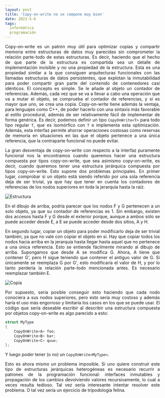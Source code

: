 ```yaml
---
layout: post
title: 'Copy-on-write no se compone muy bien'
date: 2021-5-6
tags:
  informática
  programación
---
```

<p style='text-align: justify;'>Copy-on-write es un patrón muy útil para optimizar copias y compartir memoria entre estructuras de datos muy parecidas sin comprometer la relación parte-todo de estas estructuras. Es decir, haciendo que el hecho de que parte de la estructura es compartida sea un detalle de implementación invisible y no una propiedad de la estructura. Esta es una propiedad similar a la que consiguen arquitecturas funcionales con las llamadas estructuras de datos persistentes, que explotan la inmutabilidad para poder compartir gran parte del contenido de contenedores casi idénticos. El concepto es simple. Se le añade al objeto un contador de referencias. Además, cada vez que se va a llevar a cabo una operación que va a mutar el objeto, se comprueba el contador de referencias, y si es mayor que uno, se crea una copia. Copy-on-write tiene además la ventaja, para lenguajes como C++, de poder hacerlo con una sintaxis más favorable al estilo procedural, además de ser relativamente fácil de implementar de forma genérica. Es decir, podemos definir un tipo <code>CopyOnWrite&lt;T&gt;</code> para todo tipo regular <code>T</code>, que es isomórfico con <code>T</code> e implementa esta optimización. Además, esta interfaz permite ahorrar operaciones costosas como reservas de memoria en situaciones en las que el objeto pertenece a una única referencia, que la contraparte funcional no puede evitar.</p>

<p style='text-align: justify;'>La gran desventaja de copy-on-write con respecto a la interfaz puramente funcional nos la encontramos cuando queremos hacer una estructura compuesta por tipos copy-on-write, que sea asimismo copy-on-write, es decir, cuando queremos tener una estructura jerárquica compuesta por tipos copy-on-write. Esto supone dos problemas principales. En primer lugar, comprobar si un objeto está siendo referido por una sola referencia deja de ser trivial, ya que hay que tener en cuenta los contadores de referencias de los nodos superiores en toda la jerarquía hasta la raíz.</p>

![Estructura](https://raw.githubusercontent.com/asielorz/blog/master/images/copy-on-write-1.png)

<p style='text-align: justify;'>En el dibujo de arriba, podría parecer que los nodos F y G pertenecen a un solo objeto, ya que su contador de referencias es 1. Sin embargo, existen dos accesos hasta F y G desde el exterior porque, aunque a ambos sólo se puede acceder desde E, a E se puede acceder desde dos sitios, A y H.</p>

<p style='text-align: justify;'>En segundo lugar, copiar un objeto para poder modificarlo deja de ser trivial también, ya que no vale con copiar el objeto en sí. Hay que copiar todos los nodos hacia arriba en la jerarquía hasta llegar hasta aquel que no pertenece a una única referencia. Esto se entiende fácilmente mirando al dibujo de arriba. Supongamos que desde A se modifica G. Ahora, A tiene que contener G', pero H sigue teniendo que contener el antiguo valor de G. Si únicamente se reemplaza G por G', esto modificaría el valor de H, y por lo tanto perdería la relación parte-todo mencionada antes. Es necesario reemplazar también E.</p>

![Copia](https://raw.githubusercontent.com/asielorz/blog/master/images/copy-on-write-2.png)

<p style='text-align: justify;'>Por supuesto, sería posible conseguir esto haciendo que cada nodo conociera a sus nodos superiores, pero esto sería muy costoso y además haría el uso más engorroso y limitaría los casos en los que se puede usar. El código que sería deseable escribir al describir una estructura compuesta por objetos copy-on-write es algo parecido a esto:</p>

```cpp
struct MyType
{
    CopyOnWrite<A> foo;
    CopyOnWrite<B> bar;
    CopyOnWrite<C> quux;
};
```

<p style='text-align: justify;'>Y luego poder tener (o no) un <code>CopyOnWrite&lt;MyType&gt;</code>.</p>

<p style='text-align: justify;'>Esto es ahora mismo un problema imposible. Si uno quiere construir este tipo de estructuras jerárquicas heterogéneas es necesario recurrir a patrones de la programación funcional: interfaces inmutables y propagación de los cambios devolviendo valores recursivamente, lo cual a veces resulta tedioso. Tal vez sería interesante intentar resolver este problema. O tal vez sería un ejercicio de tripodología felina.</p>
